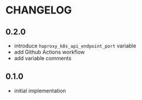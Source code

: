 <!--
Copyright (C) 2023 Robert Wimmer
SPDX-License-Identifier: GPL-3.0-or-later
-->

# CHANGELOG

## 0.2.0

- introduce `haproxy_k8s_api_endpoint_port` variable
- add Github Actions workflow
- add variable comments

## 0.1.0

- initial implementation
